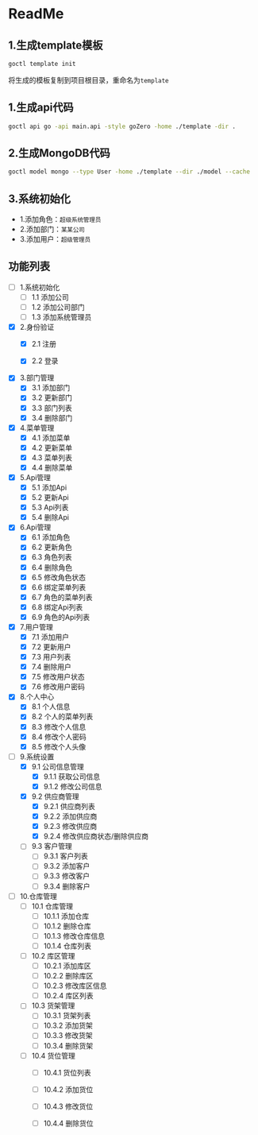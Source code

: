 # ReadMe

## 1.生成template模板
```bash
goctl template init
```
将生成的模板复制到项目根目录，重命名为`template`

## 1.生成api代码
```bash
goctl api go -api main.api -style goZero -home ./template -dir .
```


## 2.生成MongoDB代码
```bash
goctl model mongo --type User -home ./template --dir ./model --cache
```

## 3.系统初始化

- 1.添加角色：`超级系统管理员`
- 2.添加部门：`某某公司`
- 3.添加用户：`超级管理员`

## 功能列表
    
-[ ] 1.系统初始化
  - [ ] 1.1 添加公司
  - [ ] 1.2 添加公司部门
  - [ ] 1.3 添加系统管理员
  
- [X] 2.身份验证
  - [X] 2.1 注册  
  - [X] 2.2 登录  


- [X] 3.部门管理
  - [X] 3.1 添加部门
  - [X] 3.2 更新部门
  - [X] 3.3 部门列表
  - [X] 3.4 删除部门

- [X] 4.菜单管理
    - [X] 4.1 添加菜单
    - [X] 4.2 更新菜单
    - [X] 4.3 菜单列表
    - [X] 4.4 删除菜单

- [X] 5.Api管理
    - [X] 5.1 添加Api
    - [X] 5.2 更新Api
    - [X] 5.3 Api列表
    - [X] 5.4 删除Api

- [X] 6.Api管理
    - [X] 6.1 添加角色
    - [X] 6.2 更新角色
    - [X] 6.3 角色列表
    - [X] 6.4 删除角色
    - [X] 6.5 修改角色状态
    - [X] 6.6 绑定菜单列表
    - [X] 6.7 角色的菜单列表
    - [X] 6.8 绑定Api列表
    - [X] 6.9 角色的Api列表

- [X] 7.用户管理
    - [X] 7.1 添加用户
    - [X] 7.2 更新用户
    - [X] 7.3 用户列表
    - [X] 7.4 删除用户
    - [X] 7.5 修改用户状态
    - [X] 7.6 修改用户密码

- [X] 8.个人中心
    - [X] 8.1 个人信息
    - [X] 8.2 个人的菜单列表
    - [X] 8.3 修改个人信息
    - [X] 8.4 修改个人密码
    - [X] 8.5 修改个人头像

- [ ] 9.系统设置
  - [X] 9.1 公司信息管理
    - [X] 9.1.1 获取公司信息
    - [X] 9.1.2 修改公司信息
  - [X] 9.2 供应商管理
    - [X] 9.2.1 供应商列表
    - [X] 9.2.2 添加供应商
    - [X] 9.2.3 修改供应商
    - [X] 9.2.4 修改供应商状态/删除供应商
  - [ ] 9.3 客户管理
    - [ ] 9.3.1 客户列表
    - [ ] 9.3.2 添加客户
    - [ ] 9.3.3 修改客户
    - [ ] 9.3.4 删除客户

- [ ] 10.仓库管理
  - [ ] 10.1 仓库管理
    - [ ] 10.1.1 添加仓库
    - [ ] 10.1.2 删除仓库
    - [ ] 10.1.3 修改仓库信息
    - [ ] 10.1.4 仓库列表
  - [ ] 10.2 库区管理
    - [ ] 10.2.1 添加库区
    - [ ] 10.2.2 删除库区
    - [ ] 10.2.3 修改库区信息
    - [ ] 10.2.4 库区列表
  - [ ] 10.3 货架管理
    - [ ] 10.3.1 货架列表
    - [ ] 10.3.2 添加货架
    - [ ] 10.3.3 修改货架
    - [ ] 10.3.4 删除货架
  - [ ] 10.4 货位管理
    - [ ] 10.4.1 货位列表
    - [ ] 10.4.2 添加货位
    - [ ] 10.4.3 修改货位
    - [ ] 10.4.4 删除货位






<br/><br/><br/><br/><br/><br/><br/><br/><br/><br/><br/><br/><br/><br/>






